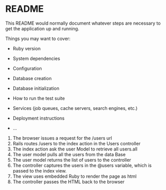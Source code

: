 # README

This README would normally document whatever steps are necessary to get the
application up and running.

Things you may want to cover:

* Ruby version

* System dependencies

* Configuration

* Database creation

* Database initialization

* How to run the test suite

* Services (job queues, cache servers, search engines, etc.)

* Deployment instructions

* ...

1. The browser issues a request for the /users url
2. Rails routes /users to the index action in the Users controller
3. The index action ask the user Model to retrieve all users.all
4. The user model pulls all the users from the data Base
5. The user model returns the list of users to the controller
6. The controller captures the users in the  @users variable, which is passed to the index view.
7. The view uses embedded Ruby to render the page as html
8. The controller passes the HTML back to the browser
